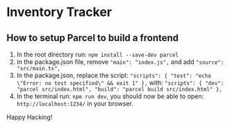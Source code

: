 # Inventory Tracker

## How to setup Parcel to build a frontend

1. In the root directory run: `npm install --save-dev parcel`
2. In the package.json file, remove `"main": "index.js",` and add `"source": "src/main.ts",`
3. In the package.json, replace the script:
    `
    "scripts": {
    "test": "echo \"Error: no test specified\" && exit 1"
    },
    `
    with:
    `
    "scripts": {
    "dev": "parcel src/index.html",
    "build": "parcel build src/index.html"
    },
    `
4. In the terminal run: `npm run dev`, you should now be able to open: `http://localhost:1234/` in your browser.

Happy Hacking!